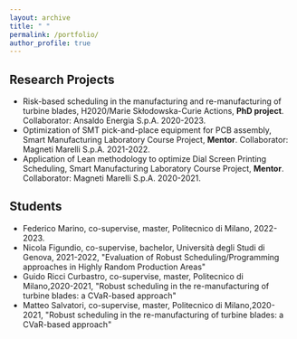 ```yaml
---
layout: archive
title: " "
permalink: /portfolio/
author_profile: true
---
```




## Research Projects

* Risk-based scheduling in the manufacturing and re-manufacturing of turbine blades, H2020/Marie Skłodowska-Curie Actions, **PhD project**. Collaborator: Ansaldo Energia S.p.A. 2020-2023.
* Optimization of SMT pick-and-place equipment for PCB assembly, Smart Manufacturing Laboratory Course Project, **Mentor**. Collaborator: Magneti Marelli S.p.A. 2021-2022.
* Application of Lean methodology to optimize Dial Screen Printing Scheduling, Smart Manufacturing Laboratory Course Project, **Mentor**. Collaborator: Magneti Marelli S.p.A. 2020-2021.


## Students

* Federico Marino, co-supervise, master, Politecnico di Milano, 2022-2023.
* Nicola Figundio, co-supervise, bachelor, Università degli Studi di Genova, 2021-2022, "Evaluation of Robust Scheduling/Programming approaches in Highly Random Production Areas"
* Guido Ricci Curbastro, co-supervise, master, Politecnico di Milano,2020-2021, "Robust scheduling in the re-manufacturing of turbine blades: a CVaR-based approach"
* Matteo Salvatori, co-supervise, master, Politecnico di Milano,2020-2021, "Robust scheduling in the re-manufacturing of turbine blades: a CVaR-based approach"

